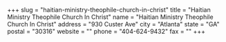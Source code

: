 +++
slug = "haitian-ministry-theophile-church-in-christ"
title = "Haitian Ministry Theophile Church In Christ"
name = "Haitian Ministry Theophile Church In Christ"
address = "930 Custer Ave"
city = "Atlanta"
state = "GA"
postal = "30316"
website = ""
phone = "404-624-9432"
fax = ""
+++
